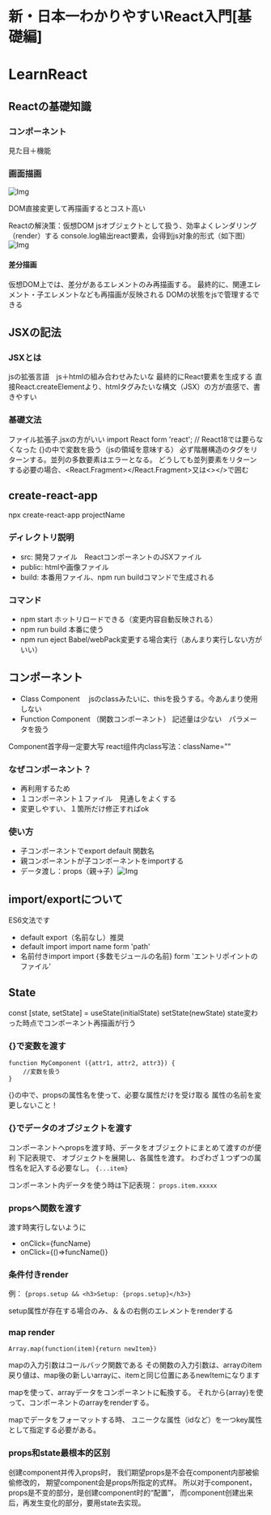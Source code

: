 # 新・日本一わかりやすいReact入門[基礎編]
# LearnReact

## Reactの基礎知識

### コンポーネント
見た目＋機能
### 画面描画
![Img](./FILES/new.md/b312c4e8.png)

DOM直接変更して再描画するとコスト高い

Reactの解決策：仮想DOM
jsオブジェクトとして扱う、効率よくレンダリング（render）する
console.log输出react要素，会得到js对象的形式（如下图）
![Img](./FILES/new.md/b6f9c1e2.png)


#### 差分描画
仮想DOM上では、差分があるエレメントのみ再描画する。
最終的に、関連エレメント・子エレメントなども再描画が反映される
DOMの状態をjsで管理するできる


## JSXの記法

### JSXとは
jsの拡張言語　js＋htmlの組み合わせみたいな
最終的にReact要素を生成する
直接React.createElementより、htmlタグみたいな構文（JSX）の方が直感で、書きやすい

### 基礎文法
ファイル拡張子.jsxの方がいい
import React form 'react'; // React18では要らなくなった
{}の中で変数を扱う（jsの領域を意味する）
必ず階層構造のタグをリターンする。並列の多数要素はエラーとなる。
どうしても並列要素をリターンする必要の場合、<React.Fragment></React.Fragment>又は<></>で囲む


## create-react-app
npx create-react-app projectName
### ディレクトリ説明
* src: 開発ファイル　ReactコンポーネントのJSXファイル
* public: htmlや画像ファイル
* build: 本番用ファイル、npm run buildコマンドで生成される

### コマンド
* npm start
    ホットリロードできる（変更内容自動反映される）
* npm run build
    本番に使う
* npm run eject
    Babel/webPack変更する場合実行（あんまり実行しない方がいい）


## コンポーネント

* Class Component　
    jsのclassみたいに、thisを扱うする。今あんまり使用しない
* Function Component （関数コンポーネント）
    記述量は少ない　パラメータを扱う

Component首字母一定要大写
react组件内class写法：className=""


### なぜコンポーネント？
* 再利用するため
* １コンポーネント１ファイル　見通しをよくする
* 変更しやすい、１箇所だけ修正すればok

### 使い方
* 子コンポーネントでexport default 関数名
* 親コンポーネントが子コンポーネントをimportする
* データ渡し：props（親→子）![Img](./FILES/new.md/cf9d34ce.png)


## import/exportについて
ES6文法です
* default export（名前なし）推奨
* default import 
    import name form 'path'
* 名前付きimport
    import {多数モジュールの名前} form 'エントリポイントのファイル'

## State

const [state, setState] = useState(initialState)
setState(newState)
state変わった時点でコンポーネント再描画が行う

### {}で変数を渡す

```
function MyComponent ({attr1, attr2, attr3}) {
    //変数を扱う
}
```
{}の中で、propsの属性名を使って、必要な属性だけを受け取る
属性の名前を変更しないこと！

### {}でデータのオブジェクトを渡す
コンポーネントへpropsを渡す時、データをオブジェクトにまとめて渡すのが便利
下記表現で、
オブジェクトを展開し、各属性を渡す。
わざわざ１つずつの属性名を記入する必要なし。
`{...item}`

コンポーネント内データを使う時は下記表現：
`props.item.xxxxx`


### propsへ関数を渡す
渡す時実行しないように
* onClick={funcName}
* onClick={()=>funcName()}


### 条件付きrender
例：
`{props.setup && <h3>Setup: {props.setup}</h3>}`

setup属性が存在する場合のみ、＆＆の右側のエレメントをrenderする

### map render

`Array.map(function(item){return newItem})`

mapの入力引数はコールバック関数である
その関数の入力引数は、arrayのitem
戻り値は、map後の新しいarrayに、itemと同じ位置にあるnewItemになります

mapを使って、arrayデータをコンポーネントに転換する。
それから{array}を使って、コンポーネントのarrayをrenderする。

mapでデータをフォーマットする時、
ユニークな属性（idなど）を一つkey属性として指定する必要がある。

### props和state最根本的区别
创建component并传入props时，
我们期望props是不会在component内部被偷偷修改的，
期望component会是props所指定的式样。
所以对于component，props是不变的部分，是创建component时的“配置”，
而component创建出来后，再发生变化的部分，要用state去实现。